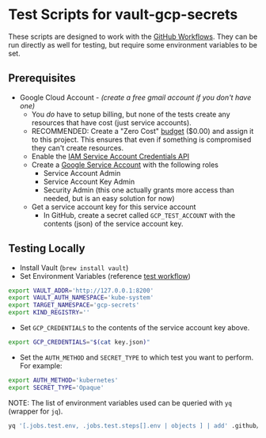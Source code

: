 # Test Scripts for vault-gcp-secrets

These scripts are designed to work with the [GitHub Workflows](../../.github/workflows).
They can be run directly as well for testing, but require some environment variables to be set.

## Prerequisites

* Google Cloud Account - _(create a free gmail account if you don't have one)_
  * You *do* have to setup billing, but none of the tests create any resources that have cost (just service accounts).
  * RECOMMENDED: Create a "Zero Cost" [budget](https://console.cloud.google.com/billing/budgets) ($0.00) and assign it to this project. This ensures that even if something is compromised they can't create resources.
  * Enable the [IAM Service Account Credentials API](https://console.developers.google.com/apis/api/iam.googleapis.com/overview)
  * Create a [Google Service Account](https://console.cloud.google.com/iam-admin/serviceaccounts/create) with the following roles
    * Service Account Admin
    * Service Account Key Admin
    * Security Admin (this one actually grants more access than needed, but is an easy solution for now)
  * Get a service account key for this service account
    * In GitHub, create a secret called `GCP_TEST_ACCOUNT` with the contents (json) of the service account key.

## Testing Locally

* Install Vault (`brew install vault`)
* Set Environment Variables (reference [test workflow](../../.github/workflows/test.yaml))

```bash
export VAULT_ADDR='http://127.0.0.1:8200'
export VAULT_AUTH_NAMESPACE='kube-system'
export TARGET_NAMESPACE='gcp-secrets'
export KIND_REGISTRY=''
```

* Set `GCP_CREDENTIALS` to the contents of the service account key above.

```bash
export GCP_CREDENTIALS="$(cat key.json)"
```

* Set the `AUTH_METHOD` and `SECRET_TYPE` to which test you want to perform. For example:

```bash
export AUTH_METHOD='kubernetes'
export SECRET_TYPE='Opaque'
```

NOTE: The list of environment variables used can be queried with `yq` (wrapper for `jq`).

```bash
yq '[.jobs.test.env, .jobs.test.steps[].env | objects ] | add' .github/workflows/test.yaml
```

